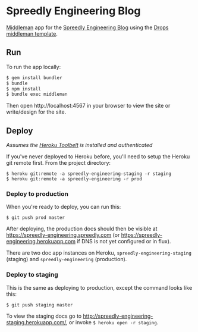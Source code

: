 # Spreedly Engineering Blog

[Middleman](https://middlemanapp.com) app for the [Spreedly Engineering Blog](https://engineering.spreedly.com) using the [Drops middleman template](https://github.com/5t111111/middleman-blog-drops-template).

## Run

To run the app locally:

```bash
$ gem install bundler
$ bundle
$ npm install
$ bundle exec middleman
```

Then open http://localhost:4567 in your browser to view the site or write/design for the site.

## Deploy

_Assumes the [Heroku Toolbelt](https://toolbelt.heroku.com) is installed and authenticated_

If you've never deployed to Heroku before, you'll need to setup the Heroku git remote first. From the project directory:

```shell
$ heroku git:remote -a spreedly-engineering-staging -r staging
$ heroku git:remote -a spreedly-engineering -r prod
```

### Deploy to production

When you're ready to deploy, you can run this:

```shell
$ git push prod master
```

After deploying, the production docs should then be visible at https://spreedly-engineering.spreedly.com (or https://spreedly-engineering.herokuapp.com if DNS is not yet configured or in flux).

There are two doc app instances on Heroku, `spreedly-engineering-staging` (staging) and `spreedly-engineering` (production).

### Deploy to staging

This is the same as deploying to production, except the command looks like this:

```shell
$ git push staging master
```

To view the staging docs go to http://spreedly-engineering-staging.herokuapp.com/, or invoke `$ heroku open -r staging`.
